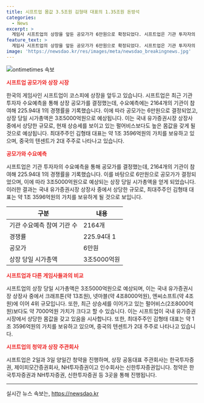 ```yaml
---
title: 시프트업 몸값 3.5조원 김형태 대표의 1.35조원 돈방석
categories:
  - News
excerpt: >
  게임사 시프트업의 상장을 앞둔 공모가가 6만원으로 확정되었다. 시프트업은 기관 투자자의 수요예측 경쟁률이 225.94대1을 기록하며 상장 전 시가총액은 3조5000억원이 될 것으로 전망된다. 최대주주 김형태 대표는 1조 3596억원의 보유량을 가지게 되며, 중국 텐센트는 2대 주주로 나타났다. 국내 기관 투자자 중 1개월 이상 의무 보유를 확약한 비율은 약 26%이며, 청약은 2일과 3일간 진행될 예정이다. (총 150자)
feature_text: >
  게임사 시프트업의 상장을 앞둔 공모가가 6만원으로 확정되었다. 시프트업은 기관 투자자의 수요예측 경쟁률이 225.94대1을 기록하며 상장 전 시가총액은 3조5000억원이 될 것으로 전망된다. 최대주주 김형태 대표는 1조 3596억원의 보유량을 가지게 되며, 중국 텐센트는 2대 주주로 나타났다. 국내 기관 투자자 중 1개월 이상 의무 보유를 확약한 비율은 약 26%이며, 청약은 2일과 3일간 진행될 예정이다. (총 150자)
image: 'https://newsdao.kr/res/images/meta/newsdao_breakingnews.jpg'
---
```


<p><img src="https://newsdao.kr/res/images/meta/newsdao_breakingnews.jpg" alt="ontimetimes 속보" /></p>

<p><b><span style="color: #ee2323;">시프트업 공모가와 상장 시장</span></b></p>

<p data-ke-size="size16">한국의 게임사인 시프트업이 코스피에 상장을 앞두고 있습니다. 시프트업은 최근 기관 투자자 수요예측을 통해 상장 공모가를 결정했는데, 수요예측에는 2164개의 기관이 참여해 225.94대 1의 경쟁률을 기록했습니다. 이에 따라 공모가는 6만원으로 결정되었고, 상장 당일 시가총액은 3조5000억원으로 예상됩니다. 이는 국내 유가증권시장 상장사 중에서 상당한 규모로, 현재 상승세를 보이고 있는 펄어비스보다도 높은 몸값을 갖게 될 것으로 예상됩니다. 최대주주인 김형태 대표는 약 1조 3596억원의 가치를 보유하고 있으며, 중국의 텐센트가 2대 주주로 나타나고 있습니다.</p>

<p><b><span style="color: #ee2323;">공모가와 수요예측</span></b></p>

<p data-ke-size="size16">시프트업은 기관 투자자의 수요예측을 통해 공모가를 결정했는데, 2164개의 기관이 참여해 225.94대 1의 경쟁률을 기록했습니다. 이를 바탕으로 6만원으로 공모가가 결정되었으며, 이에 따라 3조5000억원으로 예상되는 상장 당일 시가총액을 얻게 되었습니다. 이러한 결과는 국내 유가증권시장 상장사 중에서 상당한 규모로, 최대주주인 김형태 대표는 약 1조 3596억원의 가치를 보유하게 될 것으로 보입니다.</p>

<table>
    <thead>
        <tr>
            <th>구분</th>
            <th>내용</th>
        </tr>
    </thead>
    <tbody>
        <tr>
            <td>기관 수요예측 참여 기관 수</td>
            <td>2164개</td>
        </tr>
        <tr>
            <td>경쟁률</td>
            <td>225.94대 1</td>
        </tr>
        <tr>
            <td>공모가</td>
            <td>6만원</td>
        </tr>
        <tr>
            <td>상장 당일 시가총액</td>
            <td>3조5000억원</td>
        </tr>
    </tbody>
</table>

<p><b><span style="color: #ee2323;">시프트업과 다른 게임사들과의 비교</span></b></p>

<p data-ke-size="size16">시프트업의 상장 당일 시가총액은 3조5000억원으로 예상되며, 이는 국내 유가증권시장 상장사 중에서 크래프톤(약 13조원), 넷마블(약 4조8000억원), 엔씨소프트(약 4조원)에 이어 4위 규모입니다. 또한, 최근 상승세를 이어가고 있는 펄어비스(2조8000억원)보다도 약 7000억원 가치가 크다고 할 수 있습니다. 이는 시프트업이 국내 유가증권시장에서 상당한 몸값을 갖고 있음을 시사합니다. 또한, 최대주주인 김형태 대표는 약 1조 3596억원의 가치를 보유하고 있으며, 중국의 텐센트가 2대 주주로 나타나고 있습니다.</p>

<p><b><span style="color: #ee2323;">시프트업의 청약과 상장 주관회사</span></b></p>

<p data-ke-size="size16">시프트업은 2일과 3일 양일간 청약을 진행하며, 상장 공동대표 주관회사는 한국투자증권, 제이피모간증권회사, NH투자증권이고 인수회사는 신한투자증권입니다. 청약은 한국투자증권과 NH투자증권, 신한투자증권 등 3곳을 통해 진행됩니다.</p>

<p><hr></p>
실시간 뉴스 속보는, <a href="https://newsdao.kr" rel="dofollow">https://newsdao.kr</a>


